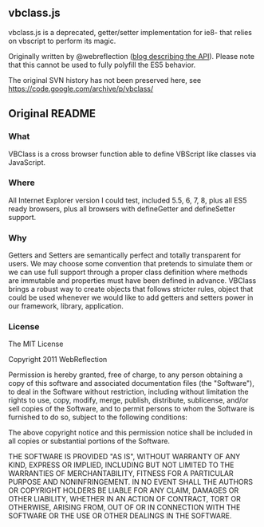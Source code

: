 ## vbclass.js

vbclass.js is a deprecated, getter/setter implementation for ie8- that relies on vbscript to perform its magic.

Originally written by @webreflection ([blog describing the API](http://webreflection.blogspot.fr/2011/03/rewind-getters-setters-for-all-ie-with.html)). Please note that this cannot be used to fully polyfill the ES5 behavior.

The original SVN history has not been preserved here, see https://code.google.com/archive/p/vbclass/

## Original README

### What

VBClass is a cross browser function able to define VBScript like classes via JavaScript.

### Where

All Internet Explorer version I could test, included 5.5, 6, 7, 8, plus all ES5 ready browsers, plus all browsers with defineGetter and defineSetter support.
### Why

Getters and Setters are semantically perfect and totally transparent for users. We may choose some convention that pretends to simulate them or we can use full support through a proper class definition where methods are immutable and properties must have been defined in advance. VBClass brings a robust way to create objects that follows stricter rules, object that could be used whenever we would like to add getters and setters power in our framework, library, application.

### License

The MIT License

Copyright 2011 WebReflection

Permission is hereby granted, free of charge, to any person obtaining a copy of this software and associated documentation files (the "Software"), to deal in the Software without restriction, including without limitation the rights to use, copy, modify, merge, publish, distribute, sublicense, and/or sell copies of the Software, and to permit persons to whom the Software is furnished to do so, subject to the following conditions:

The above copyright notice and this permission notice shall be included in all copies or substantial portions of the Software.

THE SOFTWARE IS PROVIDED "AS IS", WITHOUT WARRANTY OF ANY KIND, EXPRESS OR IMPLIED, INCLUDING BUT NOT LIMITED TO THE WARRANTIES OF MERCHANTABILITY, FITNESS FOR A PARTICULAR PURPOSE AND NONINFRINGEMENT. IN NO EVENT SHALL THE AUTHORS OR COPYRIGHT HOLDERS BE LIABLE FOR ANY CLAIM, DAMAGES OR OTHER LIABILITY, WHETHER IN AN ACTION OF CONTRACT, TORT OR OTHERWISE, ARISING FROM, OUT OF OR IN CONNECTION WITH THE SOFTWARE OR THE USE OR OTHER DEALINGS IN THE SOFTWARE.
